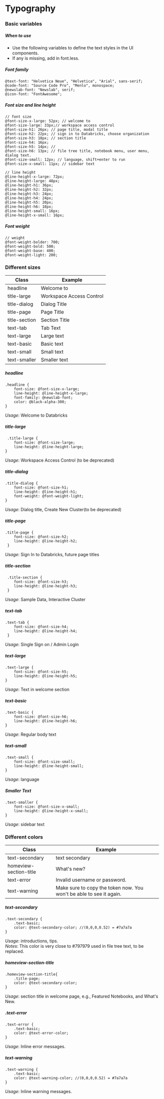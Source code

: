 # Typography

### Basic variables 

##### When to use

* Use the following variables to define the text styles in the UI components.
* If any is missing, add in font.less.

##### Font family

```less
@text-font: "Helvetica Neue", "Helvetica", "Arial", sans-serif;
@code-font: "Source Code Pro", "Menlo", monospace;
@newslab-font: "Newslab", serif;
@icon-font: "FontAwesome";
```

##### Font size and line height

```less
// font size
@font-size-x-large: 52px; // welcome to
@font-size-large: 33px;// workspace access control
@font-size-h1: 26px; // page title, modal title
@font-size-h2: 22px; // sign in to Databricks, choose organization
@font-size-h3: 18px; // section title
@font-size-h4: 16px;
@font-size-h5: 14px; // 
@font-size-h6: 13px; // file tree title, notebook menu, user menu, dialog text.
@font-size-small: 12px; // language, shift+enter to run
@font-size-x-small: 11px; // sidebar text

// line height
@line-height-x-large: 72px;
@line-height-large: 48px;
@line-height-h1: 36px;
@line-height-h2: 32px;
@line-height-h3: 24px;
@line-height-h4: 24px;
@line-height-h5: 20px;
@line-height-h6: 18px;
@line-height-small: 16px;
@line-height-x-small: 16px;

```

##### Font weight

```less
// weight
@font-weight-bolder: 700;
@font-weight-bold: 500;
@font-weight-base: 400;
@font-weight-light: 200;
```

### Different sizes

| Class | Example |
| -- | -- | 
| headline | <div class="headline">Welcome to</div> |
| title-large | <div class="title-large">Workspace Access Control</div> |
| title-dialog | <div class="title-dialog">Dialog Title </div> |
| title-page | <div class="title-page">Page Title</div> |
| title-section | <div class="title-section">Section Title</div> |
| text-tab | <div class="text-tab">Tab Text</div> |
| text-large | <div class="text-large">Large text</div> |
| text-basic | <div class="text-basic">Basic text</div> |
| text-small | <div class="text-small">Small text</div> |
| text-smaller | <div class="text-smaller">Smaller text</div> |



##### headline

```less
.headline {
    font-size: @font-size-x-large;
    line-height: @line-height-x-large;
    font-family: @newslab-font;
    color: @black-alpha-300;
}
```

_Usage_: Welcome to Databricks

##### title-large

```less
 .title-large {
    font-size: @font-size-large;
    line-height: @line-height-large;
}
```

_Usage_: Workspace Access Control \(to be deprecated\)

##### title-dialog

```less
.title-dialog {
    font-size: @font-size-h1;
    line-height: @line-height-h1;
    font-weight: @font-weight-light;
}
```

_Usage_: Dialog title, Create New Cluster\(to be deprecated\)

##### title-page

```less
.title-page {
    font-size: @font-size-h2;
    line-height: @line-height-h2;
 }
```

_Usage_: Sign In to Databricks, future page titles

##### title-section

```less
 .title-section {
    font-size: @font-size-h3;
    line-height: @line-height-h3;
 }

```

_Usage_: Sample Data, Interactive Cluster

##### text-tab

```less
.text-tab {
    font-size: @font-size-h4; 
    line-height: @line-height-h4; 
 }

```

_Usage_: Single Sign on / Admin Login

##### text-large

```less
.text-large {
    font-size: @font-size-h5;
    line-height: @line-height-h5;
}
```

_Usage_: Text in welcome section

##### text-basic

```less
.text-basic {
    font-size: @font-size-h6;
    line-height: @line-height-h6;
}
```

_Usage_: Regular body text

##### text-small

```less
.text-small {
    font-size: @font-size-small;
    line-height: @line-height-small;
}
```

_Usage_: language

##### Smaller Text

```less
.text-smaller {
    font-size: @font-size-x-small;
    line-height: @line-height-x-small;
}

```

_Usage_: sidebar text

### Different colors

| Class | Example |
| -- | -- | 
| text-secondary | <div class="text-secondary">text secondary</div> |
| homeview-section-title | <div class="homeview-section-title">What's new?</div> |
| text-error | <div class="text-error">Invalid username or password.</div> |
| text-warning | <div class="text-warning">Make sure to copy the token now. You won't be able to see it again.</div> |

##### text-secondary

```less
.text-secondary {
    .text-basic;
    color: @text-secondary-color; //(0,0,0,0.52) = #7a7a7a
}
```

_Usage_: introductions, tips.  
_Notes_: This color is very close to \#797979 used in file tree text, to be replaced.

##### homeview-section-title

```less
.homeview-section-title{
    .title-page;
    color: @text-secondary-color;
}
```

_Usage_: section title in welcome page, e.g., Featured Notebooks, and What's New.

##### .text-error 

```less
.text-error {
    .text-basic;
    color: @text-error-color;
}
```

_Usage_: Inline error messages. 

##### text-warning

```less
.text-warning {
    .text-basic;
    color: @text-warning-color; //(0,0,0,0.52) = #7a7a7a
}
```

_Usage_: Inline warning messages. 

